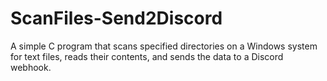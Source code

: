 # ScanFiles-Send2Discord
A simple C program that scans specified directories on a Windows system for text files, reads their contents, and sends the data to a Discord webhook. 
